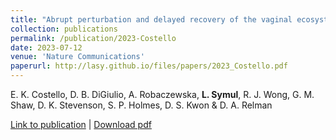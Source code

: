 ```yaml
---
title: "Abrupt perturbation and delayed recovery of the vaginal ecosystem following childbirth"
collection: publications
permalink: /publication/2023-Costello
date: 2023-07-12
venue: 'Nature Communications'
paperurl: http://lasy.github.io/files/papers/2023_Costello.pdf
---
```

E. K. Costello, D. B. DiGiulio, A. Robaczewska, __L. Symul__, R. J. Wong, G. M. Shaw, D. K. Stevenson, S. P. Holmes, D. S. Kwon & D. A. Relman

[Link to publication](https://www.nature.com/articles/s41467-023-39849-9) |
[Download pdf](http://lasy.github.io/files/papers/2023_Costello.pdf)
